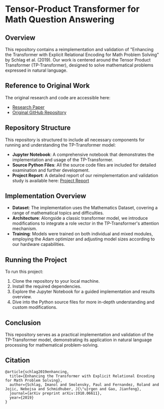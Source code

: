 # Tensor-Product Transformer for Math Question Answering

## Overview
This repository contains a reimplementation and validation of "Enhancing the Transformer with Explicit Relational Encoding for Math Problem Solving" by Schlag et al. (2019). Our work is centered around the Tensor Product Transformer (TP-Transformer), designed to solve mathematical problems expressed in natural language.

## Reference to Original Work
The original research and code are accessible here:
- [Research Paper](https://arxiv.org/abs/1910.06611)
- [Original GitHub Repository](https://github.com/ischlag/TP-Transformer)

## Repository Structure
This repository is structured to include all necessary components for running and understanding the TP-Transformer model:
- **Jupyter Notebook**: A comprehensive notebook that demonstrates the implementation and usage of the TP-Transformer.
- **Source Python Files**: All the source code files are included for detailed examination and further development.
- **Project Report**: A detailed report of our reimplementation and validation study is available here: [Project Report](https://github.com/pabfr99/Tensor-Product-Transformers-For-Question-Answering/blob/main/QA_Report.pdf) 

## Implementation Overview
- **Dataset**: The implementation uses the Mathematics Dataset, covering a range of mathematical topics and difficulties.
- **Architecture**: Alongside a classic transformer model, we introduce modifications to integrate a role vector in the TP-Transformer's attention mechanism.
- **Training**: Models were trained on both individual and mixed modules, employing the Adam optimizer and adjusting model sizes according to our hardware capabilities.

## Running the Project
To run this project:
1. Clone the repository to your local machine.
2. Install the required dependencies.
3. Explore the Jupyter Notebook for a guided implementation and results overview.
4. Dive into the Python source files for more in-depth understanding and custom modifications.

## Conclusion
This repository serves as a practical implementation and validation of the TP-Transformer model, demonstrating its application in natural language processing for mathematical problem-solving.

## Citation
```
@article{schlag2019enhancing,
  title={Enhancing the Transformer with Explicit Relational Encoding for Math Problem Solving},
  author={Schlag, Imanol and Smolensky, Paul and Fernandez, Roland and Jojic, Nebojsa and Schmidhuber, J{\"u}rgen and Gao, Jianfeng},
  journal={arXiv preprint arXiv:1910.06611},
  year={2019}
}
```
